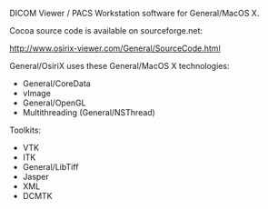DICOM Viewer / PACS Workstation software for General/MacOS X.

Cocoa source code is available on sourceforge.net:

http://www.osirix-viewer.com/General/SourceCode.html

General/OsiriX uses these General/MacOS X technologies:
- General/CoreData
- vImage
- General/OpenGL
- Multithreading (General/NSThread)

Toolkits:
- VTK
- ITK
- General/LibTiff
- Jasper
- XML
- DCMTK
